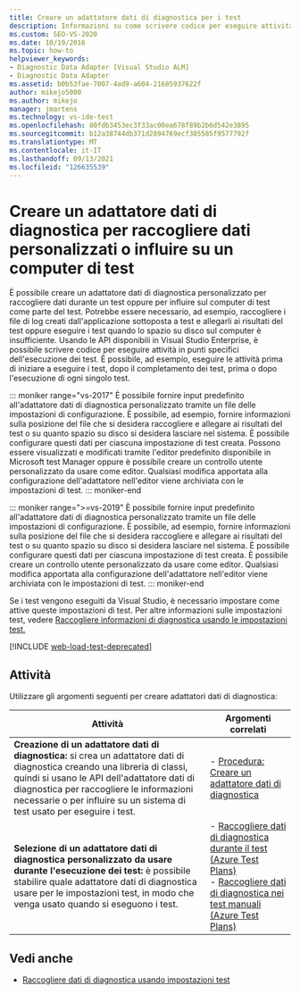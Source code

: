```yaml
---
title: Creare un adattatore dati di diagnostica per i test
description: Informazioni su come scrivere codice per eseguire attività in punti specifici dell'esecuzione dei test usando le API fornite all'interno Visual Studio Enterprise.
ms.custom: SEO-VS-2020
ms.date: 10/19/2016
ms.topic: how-to
helpviewer_keywords:
- Diagnostic Data Adapter [Visual Studio ALM]
- Diagnostic Data Adapter
ms.assetid: b0b53fae-7007-4ad9-a604-21685937622f
author: mikejo5000
ms.author: mikejo
manager: jmartens
ms.technology: vs-ide-test
ms.openlocfilehash: 80fdb3453ec3f33ac00ea678f89b2b6d542e3895
ms.sourcegitcommit: b12a38744db371d2894769ecf305585f9577792f
ms.translationtype: MT
ms.contentlocale: it-IT
ms.lasthandoff: 09/13/2021
ms.locfileid: "126635539"
---
```

# <a name="create-a-diagnostic-data-adapter-to-collect-custom-data-or-affect-a-test-machine"></a>Creare un adattatore dati di diagnostica per raccogliere dati personalizzati o influire su un computer di test

È possibile creare un adattatore dati di diagnostica personalizzato per raccogliere dati durante un test oppure per influire sul computer di test come parte del test. Potrebbe essere necessario, ad esempio, raccogliere i file di log creati dall'applicazione sottoposta a test e allegarli ai risultati del test oppure eseguire i test quando lo spazio su disco sul computer è insufficiente. Usando le API disponibili in Visual Studio Enterprise, è possibile scrivere codice per eseguire attività in punti specifici dell'esecuzione dei test. È possibile, ad esempio, eseguire le attività prima di iniziare a eseguire i test, dopo il completamento dei test, prima o dopo l'esecuzione di ogni singolo test.

::: moniker range="vs-2017"
È possibile fornire input predefinito all'adattatore dati di diagnostica personalizzato tramite un file delle impostazioni di configurazione. È possibile, ad esempio, fornire informazioni sulla posizione del file che si desidera raccogliere e allegare ai risultati del test o su quanto spazio su disco si desidera lasciare nel sistema. È possibile configurare questi dati per ciascuna impostazione di test creata. Possono essere visualizzati e modificati tramite l'editor predefinito disponibile in Microsoft test Manager oppure è possibile creare un controllo utente personalizzato da usare come editor. Qualsiasi modifica apportata alla configurazione dell'adattatore nell'editor viene archiviata con le impostazioni di test.
::: moniker-end

::: moniker range=">=vs-2019"
È possibile fornire input predefinito all'adattatore dati di diagnostica personalizzato tramite un file delle impostazioni di configurazione. È possibile, ad esempio, fornire informazioni sulla posizione del file che si desidera raccogliere e allegare ai risultati del test o su quanto spazio su disco si desidera lasciare nel sistema. È possibile configurare questi dati per ciascuna impostazione di test creata. È possibile creare un controllo utente personalizzato da usare come editor. Qualsiasi modifica apportata alla configurazione dell'adattatore nell'editor viene archiviata con le impostazioni di test.
::: moniker-end

Se i test vengono eseguiti da Visual Studio, è necessario impostare come attive queste impostazioni di test. Per altre informazioni sulle impostazioni test, vedere [Raccogliere informazioni di diagnostica usando le impostazioni test.](../test/collect-diagnostic-information-using-test-settings.md)

[!INCLUDE [web-load-test-deprecated](includes/web-load-test-deprecated.md)]

## <a name="tasks"></a>Attività

Utilizzare gli argomenti seguenti per creare adattatori dati di diagnostica:

|Attività|Argomenti correlati|
|-|-----------------------|
|**Creazione di un adattatore dati di diagnostica:** si crea un adattatore dati di diagnostica creando una libreria di classi, quindi si usano le API dell'adattatore dati di diagnostica per raccogliere le informazioni necessarie o per influire su un sistema di test usato per eseguire i test.|-   [Procedura: Creare un adattatore dati di diagnostica](../test/how-to-create-a-diagnostic-data-adapter.md)|
|**Selezione di un adattatore dati di diagnostica personalizzato da usare durante l'esecuzione dei test:** è possibile stabilire quale adattatore dati di diagnostica usare per le impostazioni test, in modo che venga usato quando si eseguono i test.|-   [Raccogliere dati di diagnostica durante il test (Azure Test Plans)](/azure/devops/test/collect-diagnostic-data?view=vsts&preserve-view=true)<br />-   [Raccogliere dati di diagnostica nei test manuali (Azure Test Plans)](/azure/devops/test/mtm/collect-more-diagnostic-data-in-manual-tests?view=vsts&preserve-view=true)|

## <a name="see-also"></a>Vedi anche

- [Raccogliere dati di diagnostica usando impostazioni test](../test/collect-diagnostic-information-using-test-settings.md)